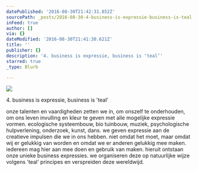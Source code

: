 ```yaml
---
datePublished: '2016-08-30T21:42:31.852Z'
sourcePath: _posts/2016-08-30-4-business-is-expressie-business-is-teal.md
inFeed: true
author: []
via: {}
dateModified: '2016-08-30T21:41:30.621Z'
title: ''
publisher: {}
description: '4. business is expressie, business is ‘teal’'
starred: true
_type: Blurb

---
```

![](https://the-grid-user-content.s3-us-west-2.amazonaws.com/75b53d62-d2fa-4ab4-b786-75b5daa73bb8.jpg)

4\. business is expressie, business is 'teal'

onze talenten en vaardigheden zetten we in, om onszelf te onderhouden, om ons leven invulling en kleur te geven met alle mogelijke expressie vormen. ecologische systeembouw, bio tuinbouw, muziek, psychologische hulpverlening, onderzoek, kunst, dans. we geven expressie aan de creatieve impulsen die we in ons hebben. niet omdat het moet, maar omdat wij er gelukkig van worden en omdat we er anderen gelukkig mee maken. iedereen mag hier aan mee doen en gebruik van maken. hieruit ontstaan onze unieke business expressies. we organiseren deze op natuurlijke wijze volgens 'teal' principes en verspreiden deze wereldwijd.